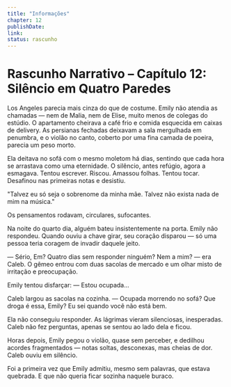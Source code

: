 ```yaml
---
title: "Informações"
chapter: 12
publishDate: 
link: 
status: rascunho
---
```


# Rascunho Narrativo – Capítulo 12: Silêncio em Quatro Paredes

Los Angeles parecia mais cinza do que de costume. Emily não atendia as chamadas — nem de Malia, nem de Elise, muito menos de colegas do estúdio. O apartamento cheirava a café frio e comida esquecida em caixas de delivery. As persianas fechadas deixavam a sala mergulhada em penumbra, e o violão no canto, coberto por uma fina camada de poeira, parecia um peso morto.

Ela deitava no sofá com o mesmo moletom há dias, sentindo que cada hora se arrastava como uma eternidade. O silêncio, antes refúgio, agora a esmagava. Tentou escrever. Riscou. Amassou folhas. Tentou tocar. Desafinou nas primeiras notas e desistiu.

"Talvez eu só seja o sobrenome da minha mãe. Talvez não exista nada de mim na música."

Os pensamentos rodavam, circulares, sufocantes.

Na noite do quarto dia, alguém bateu insistentemente na porta. Emily não respondeu. Quando ouviu a chave girar, seu coração disparou — só uma pessoa teria coragem de invadir daquele jeito.

— Sério, Em? Quatro dias sem responder ninguém? Nem a mim? — era Caleb. O gêmeo entrou com duas sacolas de mercado e um olhar misto de irritação e preocupação.

Emily tentou disfarçar:
— Estou ocupada...

Caleb largou as sacolas na cozinha.
— Ocupada morrendo no sofá? Que droga é essa, Emily? Eu sei quando você não está bem.

Ela não conseguiu responder. As lágrimas vieram silenciosas, inesperadas. Caleb não fez perguntas, apenas se sentou ao lado dela e ficou.

Horas depois, Emily pegou o violão, quase sem perceber, e dedilhou acordes fragmentados — notas soltas, desconexas, mas cheias de dor. Caleb ouviu em silêncio.

Foi a primeira vez que Emily admitiu, mesmo sem palavras, que estava quebrada. E que não queria ficar sozinha naquele buraco.

